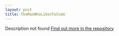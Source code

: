 ```yaml
---
layout: post
title: TheManWhoLikesToCode
---
```

Description not found
[Find out more in the repository](https://github.com/TheManWhoLikesToCode/TheManWhoLikesToCode)
